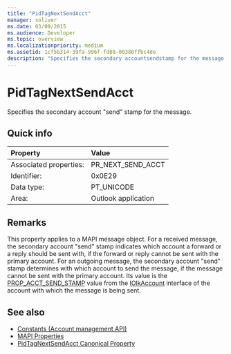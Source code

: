 ```yaml
---
title: "PidTagNextSendAcct"
manager: soliver
ms.date: 03/09/2015
ms.audience: Developer
ms.topic: overview
ms.localizationpriority: medium
ms.assetid: 1cf5b314-39fa-996f-fd88-00380ffbc4de
description: "Specifies the secondary accountsendstamp for the message."
---
```


# PidTagNextSendAcct

Specifies the secondary account "send" stamp for the message.
  
## Quick info

|Property |Value |
|:-----|:-----|
|Associated properties:  <br/> |PR_NEXT_SEND_ACCT  <br/> |
|Identifier:  <br/> |0x0E29  <br/> |
|Data type:  <br/> |PT_UNICODE  <br/> |
|Area:  <br/> |Outlook application  <br/> |
   
## Remarks

This property applies to a MAPI message object. For a received message, the secondary account "send" stamp indicates which account a forward or a reply should be sent with, if the forward or reply cannot be sent with the primary account. For an outgoing message, the secondary account "send" stamp determines with which account to send the message, if the message cannot be sent with the primary account. Its value is the [PROP_ACCT_SEND_STAMP](prop_acct_send_stamp.md) value from the [IOlkAccount](iolkaccount.md) interface of the account with which the message is being sent. 
  
## See also

- [Constants (Account management API)](constants-account-management-api.md)
- [MAPI Properties](https://msdn.microsoft.com/library/3b980217-b65b-442b-8c18-b8b9f3ff487a%28Office.15%29.aspx) 
- [PidTagNextSendAcct Canonical Property](https://msdn.microsoft.com/library/b7429c2e-0d9d-4921-9f56-9ecad817f8cb%28Office.15%29.aspx)

